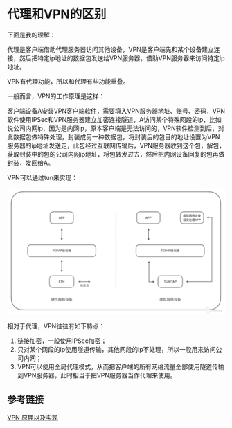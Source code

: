 # 代理和VPN的区别

下面是我的理解：

代理是客户端借助代理服务器访问其他设备，VPN是客户端先和某个设备建立连接，然后把特定ip地址的数据包发送给VPN服务器，借助VPN服务器来访问特定ip地址。

VPN有代理功能，所以和代理有些功能重叠。

一般而言，VPN的工作原理是这样：

客户端设备A安装VPN客户端软件，需要填入VPN服务器地址、账号、密码，VPN软件使用IPSec和VPN服务器建立加密连接隧道，A访问某个特殊网段的ip，比如说公司内网ip，因为是内网ip，原本客户端是无法访问的，VPN软件检测到后，对此数据包做特殊处理，封装成另一种数据包，将封装后的包目的地址设置为VPN服务器的ip地址发送走，此包经过互联网传输后，VPN服务器收到这个包，解包，获取封装中的包的公司内网ip地址，将包转发过去，然后把内网设备回复的包再做封装，发回给A。

VPN可以通过tun来实现：

![4表5链](./images/VPN_tun.png)



相对于代理，VPN往往有如下特点：

1. 链接加密，一般使用IPSec加密；
2. 只对某个网段的ip使用隧道传输，其他网段的ip不处理，所以一般用来访问公司内网；
3. VPN可以使用全局代理模式，从而把客户端的所有网络流量全部使用隧道传输到VPN服务器，此时相当于把VPN服务器当作代理来使用。



## 参考链接

[VPN 原理以及实现](https://paper.seebug.org/1648/)



